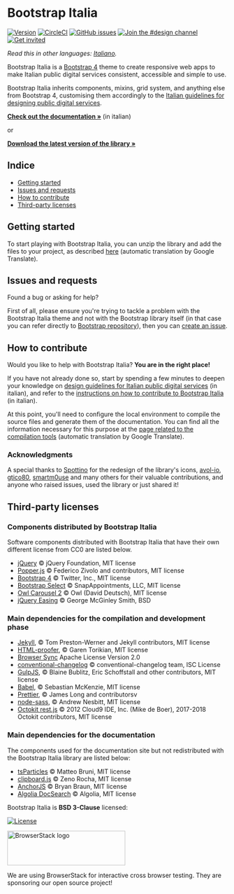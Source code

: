 # Bootstrap Italia

[![Version](https://img.shields.io/github/release/italia/bootstrap-italia.svg)](https://github.com/italia/bootstrap-italia/releases)
[![CircleCI](https://circleci.com/gh/italia/bootstrap-italia/tree/master.svg?style=shield)](https://circleci.com/gh/italia/bootstrap-italia/tree/master)
[![GitHub issues](https://img.shields.io/github/issues/italia/bootstrap-italia.svg)](https://github.com/italia/bootstrap-italia/issues)
[![Join the #design channel](https://img.shields.io/badge/Slack%20channel-%23design-blue.svg)](https://developersitalia.slack.com/messages/C7VPAUVB3/)
[![Get invited](https://slack.developers.italia.it/badge.svg)](https://slack.developers.italia.it/)

*Read this in other languages: [Italiano](README.md).*

Bootstrap Italia is a [Bootstrap 4](https://getbootstrap.com/docs/4.6/getting-started/introduction/) theme to create responsive web apps to make Italian public digital services consistent, accessible and simple to use.

Bootstrap Italia inherits components, mixins, grid system, and anything else from Bootstrap 4, customising them accordingly to the [Italian guidelines for designing public digital services](https://docs.italia.it/italia/designers-italia/design-linee-guida-docs/).

**[Check out the documentation »](https://italia.github.io/bootstrap-italia/)** (in italian)

or

**[Download the latest version of the library »](https://github.com/italia/bootstrap-italia/releases)**

## Indice

- [Getting started](#getting-started)
- [Issues and requests](#issues-and-requests)
- [How to contribute](#how-to-contribute)
- [Third-party licenses](#third-party-licenses)

## Getting started

To start playing with Bootstrap Italia, you can unzip the library and add the files to your project, as described [here](https://translate.google.it/translate?hl=it&sl=it&tl=en&u=https%3A%2F%2Fitalia.github.io%2Fbootstrap-italia%2Fdocs%2Fcome-iniziare%2Fintroduzione%2F) (automatic translation by Google Translate).

## Issues and requests

Found a bug or asking for help?

First of all, please ensure you're trying to tackle a problem with the Bootstrap Italia theme and not with the Bootstrap library itself (in that case you can refer directly to [Bootstrap repository](https://github.com/twbs/bootstrap)), then
you can [create an issue](https://github.com/italia/bootstrap-italia/issues).

## How to contribute

Would you like to help with Bootstrap Italia? **You are in the right place!**

If you have not already done so, start by spending a few minutes to deepen your knowledge on [design guidelines for Italian public digital services](https://docs.italia.it/italia/designers-italia/design-linee-guida-docs/) (in italian), and refer to the [instructions on how to contribute to Bootstrap Italia](https://github.com/italia/bootstrap-italia/blob/master/CONTRIBUTING.md) (in italian).

At this point, you'll need to configure the local environment to compile the source files and generate them
of the documentation. You can find all the information necessary for this purpose at the [page related to the compilation tools](https://translate.google.it/translate?hl=it&sl=it&tl=en&u=https%3A%2F%2Fitalia.github.io%2Fbootstrap-italia%2Fdocs%2Fcome-iniziare%2Fstrumenti-di-compilazione%2F) (automatic translation by Google Translate).

### Acknowledgments

A special thanks to [Spottino](https://github.com/Spottino) for the redesign of the library's icons, [avol-io](https://github.com/avol-io), [gtico80](https://github.com/gtico80), [smartm0use](https://github.com/smartm0use) and many others for their valuable contributions, and anyone who raised issues, used the library or just shared it!

## Third-party licenses

### Components distributed by Bootstrap Italia

Software components distributed with Bootstrap Italia that have their own different license from CC0 are listed below.

- [jQuery](https://jquery.com/) © jQuery Foundation, MIT license
- [Popper.js](https://popper.js.org/) © Federico Zivolo and contributors, MIT license
- [Bootstrap 4](https://getbootstrap.com/) © Twitter, Inc., MIT license
- [Bootstrap Select](https://developer.snapappointments.com/bootstrap-select/) © SnapAppointments, LLC, MIT license
- [Owl Carousel 2](https://owlcarousel2.github.io/OwlCarousel2/) © Owl (David Deutsch), MIT license
- [jQuery Easing](http://gsgd.co.uk/sandbox/jquery/easing/) © George McGinley Smith, BSD

### Main dependencies for the compilation and development phase

- [Jekyll](https://jekyllrb.com), © Tom Preston-Werner and Jekyll contributors, MIT license
- [HTML-proofer](https://github.com/gjtorikian/html-proofer), © Garen Torikian, MIT license
- [Browser Sync](https://www.browsersync.io/) Apache License Version 2.0
- [conventional-changelog](https://github.com/conventional-changelog/conventional-changelog/) © conventional-changelog team, ISC License
- [GulpJS](https://gulpjs.com/), © Blaine Bublitz, Eric Schoffstall and other contributors, MIT license
- [Babel](https://babeljs.io/), © Sebastian McKenzie, MIT license
- [Prettier](https://prettier.io/), © James Long and contributorsv
- [node-sass](https://github.com/sass/node-sass/), © Andrew Nesbitt, MIT license
- [Octokit rest.js](https://octokit.github.io/rest.js/) © 2012 Cloud9 IDE, Inc. (Mike de Boer), 2017-2018 Octokit contributors, MIT license

### Main dependencies for the documentation

The components used for the documentation site but not redistributed with the Bootstrap Italia library are listed below:

- [tsParticles](https://particles.js.org/) © Matteo Bruni, MIT license
- [clipboard.js](https://clipboardjs.com/) © Zeno Rocha, MIT license
- [AnchorJS](https://www.bryanbraun.com/anchorjs/) © Bryan Braun, MIT license
- [Algolia DocSearch](https://docsearch.algolia.com/) © Algolia, MIT license

Bootstrap Italia is **BSD 3-Clause** licensed:

[![License](https://img.shields.io/github/license/italia/bootstrap-italia.svg)](https://github.com/italia/bootstrap-italia/blob/master/LICENSE)

<a href="https://www.browserstack.com/" target="_blank"><img src="docs/assets/img/browserstack-logo.png" alt="BrowserStack logo" width="270" height="79" /></a>

We are using BrowserStack for interactive cross browser testing. They are sponsoring our open source project!
